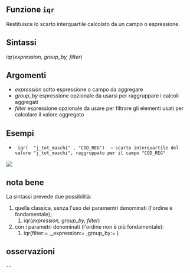 ## Funzione `iqr`

Restituisce lo scarto interquartile calcolato da un campo o espressione.

## Sintassi

iqr(_expression, group_by, filter_)

## Argomenti

* _expression_ sotto espressione o campo da aggregare
* _group_by_ espressione opzionale da usarsi per raggruppare i calcoli aggregati
* _filter_ espressione opzionale da usare per filtrare gli elementi usati per calcolare il valore aggregato

## Esempi

* ` iqr(  "j_tot_maschi" , "COD_REG")  → scarto interquartile del valore "j_tot_maschi", raggruppato per il campo "COD_REG"`

![](/img/aggregates/iqr/iqr1.png)

## nota bene

La sintassi prevede due possibilità:
1. quella classica, senza l'uso dei paramentri denominati (l'ordine è fondamentale);
    1. iqr(_expression, group_by, filter_)
2. con i parametri denominati (l'ordine non è più fondamentale): 
    1. iqr(filter:= ,_expression:= ,group_by:= )

## osservazioni

--